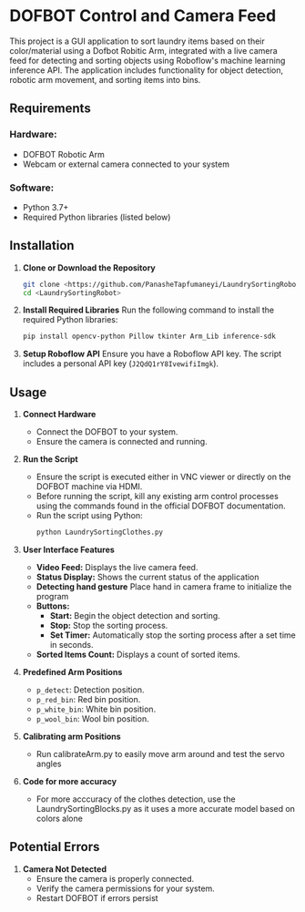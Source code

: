 # DOFBOT Control and Camera Feed

This project is a GUI application to sort laundry items based on their color/material using a Dofbot Robitic Arm, integrated with a live camera feed for detecting and sorting objects using Roboflow's machine learning inference API. The application includes functionality for object detection, robotic arm movement, and sorting items into bins.

## Requirements

### Hardware:
- DOFBOT Robotic Arm
- Webcam or external camera connected to your system

### Software:
- Python 3.7+
- Required Python libraries (listed below)

## Installation

1. **Clone or Download the Repository**
   ```bash
   git clone <https://github.com/PanasheTapfumaneyi/LaundrySortingRobot>
   cd <LaundrySortingRobot>
   ```

2. **Install Required Libraries**
   Run the following command to install the required Python libraries:
   ```bash
   pip install opencv-python Pillow tkinter Arm_Lib inference-sdk
   ```

3. **Setup Roboflow API**
   Ensure you have a Roboflow API key. The script includes a personal API key (`J2QdQ1rY8IvewifiImgk`).

## Usage

1. **Connect Hardware**
   - Connect the DOFBOT to your system.
   - Ensure the camera is connected and running.

2. **Run the Script**
   - Ensure the script is executed either in VNC viewer or directly on the DOFBOT machine via HDMI.
   - Before running the script, kill any existing arm control processes using the commands found in the official DOFBOT documentation.
   - Run the script using Python:
     ```bash
     python LaundrySortingClothes.py
     ```

3. **User Interface Features**
   - **Video Feed:** Displays the live camera feed.
   - **Status Display:** Shows the current status of the application
   - **Detecting hand gesture** Place hand in camera frame to initialize the program
   - **Buttons:**
     - **Start:** Begin the object detection and sorting.
     - **Stop:** Stop the sorting process.
     - **Set Timer:** Automatically stop the sorting process after a set time in seconds.
   - **Sorted Items Count:** Displays a count of sorted items.

4. **Predefined Arm Positions**
   - `p_detect`: Detection position.
   - `p_red_bin`: Red bin position.
   - `p_white_bin`: White bin position.
   - `p_wool_bin`: Wool bin position.

5. **Calibrating arm Positions**
   - Run calibrateArm.py to easily move arm around and test the servo angles

5. **Code for more accuracy**
   - For more acccuracy of the clothes detection, use the LaundrySortingBlocks.py as it uses a more accurate model based on colors alone

## Potential Errors

1. **Camera Not Detected**
   - Ensure the camera is properly connected.
   - Verify the camera permissions for your system.
   - Restart DOFBOT if errors persist




